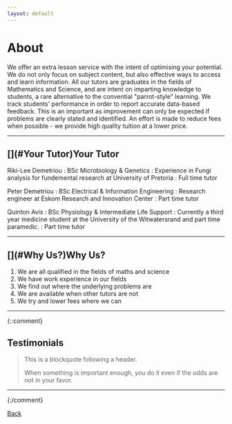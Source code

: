 ```yaml
---
layout: default
---
```


# [](#About)About

We offer an extra lesson service with the intent of optimising your potential. We do not only focus on subject content, but also effective ways to access and learn information. All our tutors are graduates in the fields of Mathematics and Science, and are intent on imparting knowledge to students, a rare alternative to the convential "parrot-style" learning. We track students' performance in order to report accurate data-based feedback. This is an important as improvement can only be expected if problems are clearly stated and identified. An effort is made to reduce fees when possible - we provide high quality tuition at a lower price.

* * *
## [](#Your Tutor)Your Tutor

Riki-Lee Demetriou
: BSc Microbiology & Genetics
: Experience in Fungi analysis for fundemental research at University of Pretoria
: Full time tutor

Peter Demetriou
: BSc Electrical & Information Engineering
: Research engineer at Eskom Research and Innovation Center
: Part time tutor

Quinton Avis
: BSc Physiology & Intermediate Life Support
: Currently a third year medicine student at the University of the Witwatersrand and part time paramedic.
: Part time tutor


* * *
## [](#Why Us?)Why Us?

1.  We are all qualified in the fields of maths and science
2.  We have work experience in our fields
3.  We find out where the underlying problems are
4.  We are available when other tutors are not
5.  We try and lower fees where we can

* * *
{::comment}
## [](Testimonials)Testimonials

> This is a blockquote following a header.
>
> When something is important enough, you do it even if the odds are not in your favor.
* * *
{:/comment}

<a href="javascript:history.back()">Back</a>
